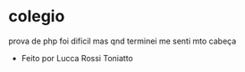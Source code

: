 # colegio
prova de php
foi dificil mas qnd terminei me senti mto cabeça
- Feito por Lucca Rossi Toniatto
